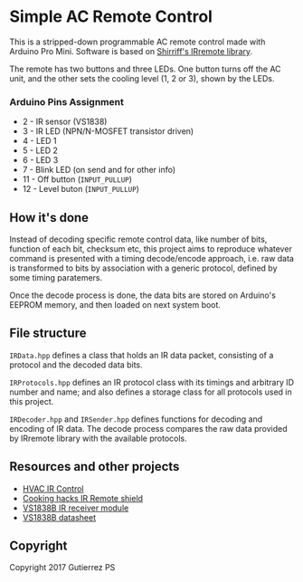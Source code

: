# Simple AC Remote Control

This is a stripped-down programmable AC remote control made with Arduino Pro Mini. Software is based on [Shirriff's IRremote library](https://github.com/z3t0/Arduino-IRremote).

The remote has two buttons and three LEDs. One button turns off the AC unit, and the other sets the cooling level (1, 2 or 3), shown by the LEDs.


### Arduino Pins Assignment

* 2 - IR sensor (VS1838)
* 3 - IR LED (NPN/N-MOSFET transistor driven)
* 4 - LED 1
* 5 - LED 2
* 6 - LED 3
* 7 - Blink LED (on send and for other info)
* 11 - Off button (`INPUT_PULLUP`)
* 12 - Level buton (`INPUT_PULLUP`)


## How it's done

Instead of decoding specific remote control data, like number of bits, function of each bit, checksum etc, this project aims to reproduce whatever command is presented with a timing decode/encode approach, i.e. raw data is transformed to bits by association with a generic protocol, defined by some timing paratemers.

Once the decode process is done, the data bits are stored on Arduino's EEPROM memory, and then loaded on next system boot.


## File structure

``IRData.hpp`` defines a class that holds an IR data packet, consisting of a protocol and the decoded data bits.

``IRProtocols.hpp`` defines an IR protocol class with its timings and arbitrary ID number and name; and also defines a storage class for all protocols used in this project.

``IRDecoder.hpp`` and ``IRSender.hpp`` defines functions for decoding and encoding of IR data. The decode process compares the raw data provided by IRremote library with the available protocols.


## Resources and other projects

* [HVAC IR Control](https://github.com/r45635/HVAC-IR-Control)
* [Cooking hacks IR Remote shield](https://www.cooking-hacks.com/documentation/tutorials/control-hvac-infrared-devices-from-the-internet-with-ir-remote/)
* [VS1838B IR receiver module](http://arduino-kit.ru/userfiles/image/VS1838B_INFRARED_RECEIVER_MODULE.pdf)
* [VS1838B datasheet](https://www.optimusdigital.ro/index.php?controller=attachment&id_attachment=4&usg=afqjcnh7fun0zdtnznv0ufaeth9sjdsgtg&sig2=t1sm5ow3vxetkff9hq2tsw) 


## Copyright
Copyright 2017 Gutierrez PS